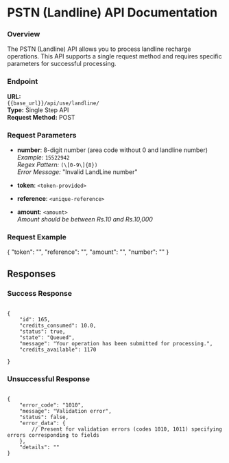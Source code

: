 # PSTN (Landline) API Documentation

### Overview

The PSTN (Landline) API allows you to process landline recharge operations. This API supports a single request method and requires specific parameters for successful processing.

### Endpoint

**URL:**  
`{{base_url}}/api/use/landline/`  
**Type:** Single Step API  
**Request Method:** POST

### Request Parameters

- **number**: 8-digit number (area code without 0 and landline number)  
  *Example:* `15522942`  
  *Regex Pattern:* `(\[0-9\]{8})`  
  *Error Message:* "Invalid LandLine number"
  
- **token**: `<token-provided>`
- **reference**: `<unique-reference>`
- **amount**: `<amount>`  
  *Amount should be between Rs.10 and Rs.10,000*

### Request Example


{
    "token": "<token-provided>",
    "reference": "<unique-reference>",
    "amount": "<amount>",
    "number": "<number>"
}

## Responses
### Success Response

<pre><code class="json">
{
    "id": 165,
    "credits_consumed": 10.0,
    "status": true,
    "state": "Queued",
    "message": "Your operation has been submitted for processing.",
    "credits_available": 1170

}
</code></pre>

### Unsuccessful Response

<pre><code class="json">
{
    "error_code": "1010",
    "message": "Validation error",
    "status": false,
    "error_data": {
        // Present for validation errors (codes 1010, 1011) specifying errors corresponding to fields
    },
    "details": "<empty for validation error, error details(string) for other errors>"
}
</code></pre>